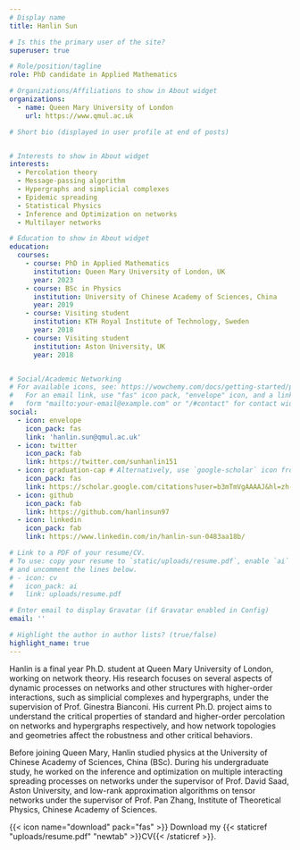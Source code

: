 ```yaml
---
# Display name
title: Hanlin Sun

# Is this the primary user of the site?
superuser: true

# Role/position/tagline
role: PhD candidate in Applied Mathematics

# Organizations/Affiliations to show in About widget
organizations:
  - name: Queen Mary University of London
    url: https://www.qmul.ac.uk

# Short bio (displayed in user profile at end of posts)


# Interests to show in About widget
interests:
  - Percolation theory
  - Message-passing algorithm
  - Hypergraphs and simplicial complexes
  - Epidemic spreading
  - Statistical Physics
  - Inference and Optimization on networks
  - Multilayer networks

# Education to show in About widget
education:
  courses:
    - course: PhD in Applied Mathematics
      institution: Queen Mary University of London, UK
      year: 2023
    - course: BSc in Physics
      institution: University of Chinese Academy of Sciences, China
      year: 2019
    - course: Visiting student
      institution: KTH Royal Institute of Technology, Sweden
      year: 2018
    - course: Visiting student
      institution: Aston University, UK
      year: 2018


# Social/Academic Networking
# For available icons, see: https://wowchemy.com/docs/getting-started/page-builder/#icons
#   For an email link, use "fas" icon pack, "envelope" icon, and a link in the
#   form "mailto:your-email@example.com" or "/#contact" for contact widget.
social:
  - icon: envelope
    icon_pack: fas
    link: 'hanlin.sun@qmul.ac.uk'
  - icon: twitter
    icon_pack: fab
    link: https://twitter.com/sunhanlin151
  - icon: graduation-cap # Alternatively, use `google-scholar` icon from `ai` icon pack
    icon_pack: fas
    link: https://scholar.google.com/citations?user=b3mTmVgAAAAJ&hl=zh-CN
  - icon: github
    icon_pack: fab
    link: https://github.com/hanlinsun97
  - icon: linkedin
    icon_pack: fab
    link: https://www.linkedin.com/in/hanlin-sun-0483aa18b/

# Link to a PDF of your resume/CV.
# To use: copy your resume to `static/uploads/resume.pdf`, enable `ai` icons in `params.toml`,
# and uncomment the lines below.
# - icon: cv
#   icon_pack: ai
#   link: uploads/resume.pdf

# Enter email to display Gravatar (if Gravatar enabled in Config)
email: ''

# Highlight the author in author lists? (true/false)
highlight_name: true
---
```

Hanlin is a final year Ph.D. student at Queen Mary University of London, working on network theory. His research focuses on several aspects of dynamic processes on networks and other structures with higher-order interactions, such as simplicial complexes and hypergraphs, under the supervision of Prof. Ginestra Bianconi. His current Ph.D. project aims to understand the critical properties of standard and higher-order percolation on networks and hypergraphs respectively, and how network topologies and geometries affect the robustness and other critical behaviors. 

Before joining Queen Mary, Hanlin studied physics at the University of Chinese Academy of Sciences, China (BSc). During his undergraduate study, he worked on the inference and optimization on multiple interacting spreading processes on networks under the supervisor of Prof. David Saad, Aston University, and low-rank approximation algorithms on tensor networks under the supervisor of Prof. Pan Zhang, Institute of Theoretical Physics, Chinese Academy of Sciences.

{{< icon name="download" pack="fas" >}} Download my {{< staticref "uploads/resume.pdf" "newtab" >}}CV{{< /staticref >}}.
